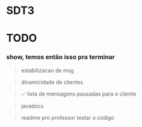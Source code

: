 # SDT3
# TODO
### show, temos então isso pra terminar
> estabilizacao de msg

> dinamicidade de clientes

> ✅ lista de mensagens pausadas para o cliente

> javadocs

> readme pro professor testar o código
